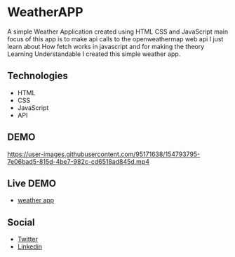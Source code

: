 
# WeatherAPP

A simple Weather Application created using HTML CSS and JavaScript main focus of this app is to make api calls to the openweathermap web api I just learn about How fetch works in javascript 
and for making the theory Learning Understandable I created this simple weather app. 

## Technologies 

- HTML 
- CSS 
- JavaScript 
- API 

## DEMO 
https://user-images.githubusercontent.com/95171638/154793795-7e06bad5-815d-4be7-982c-cd6518ad845d.mp4


## Live DEMO 
- [weather app](https://weather-app-rho-eight.vercel.app/)

## Social 
- [Twitter](https://twitter.com/Amol_shelke09)
- [Linkedin](https://www.linkedin.com/in/amol-shelke-627813220/)
